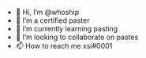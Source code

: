 - 👋 Hi, I’m @whoship
- 👀 I’m a certified paster
- 🌱 I’m currently learning pasting
- 💞️ I’m looking to collaborate on pastes
- 📫 How to reach me xsi#0001

<!---
whoship/whoship is a ✨ special ✨ repository because its `README.md` (this file) appears on your GitHub profile.
You can click the Preview link to take a look at your changes.
--->
